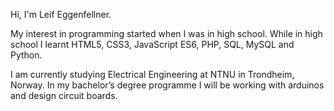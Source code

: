 Hi, I'm Leif Eggenfellner.

My interest in programming started when I was in high school.
While in high school I learnt HTML5, CSS3, JavaScript ES6, PHP, SQL, MySQL and Python.

I am currently studying Electrical Engineering at NTNU in Trondheim, Norway.
In my bachelor’s degree programme I will be working with arduinos and design circuit boards.

